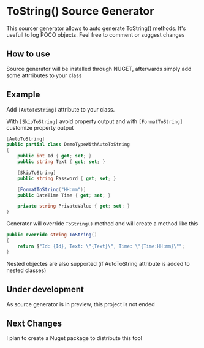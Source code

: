 
# ToString() Source Generator

This sourcer generator allows to auto generate ToString() methods. It's usefull to log POCO objects. Feel free to comment or suggest changes

## How to use

Source generator will be installed through NUGET, afterwards simply add some attrributes to your class

## Example

Add `[AutoToString]` attribute to your class.

With `[SkipToString]` avoid property output and with `[FormatToString]` customize property output

```C#
[AutoToString]
public partial class DemoTypeWithAutoToString
{
    public int Id { get; set; }
    public string Text { get; set; }

    [SkipToString]
    public string Password { get; set; }

    [FormatToString("HH:mm")]
    public DateTime Time { get; set; }

    private string PrivateValue { get; set; }
}
```

Generator will override `ToString()` method and will create a method like this

```C#
public override string ToString()
{
    return $"Id: {Id}, Text: \"{Text}\", Time: \"{Time:HH:mm}\"";
}
```

Nested objectes are also supported (if AutoToString attribute is added to nested classes)

## Under development

As source generator is in preview, this project is not ended

## Next Changes

I plan to create a Nuget package to distribute this tool
